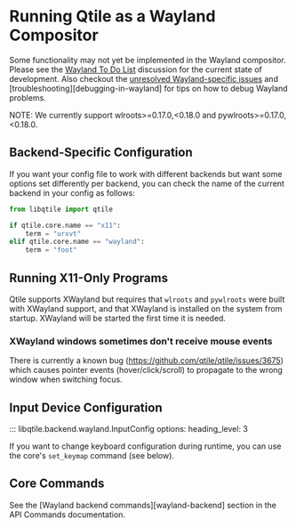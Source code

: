 # Running Qtile as a Wayland Compositor

Some functionality may not yet be implemented in the Wayland compositor.
Please see the [Wayland To Do List](https://github.com/qtile/qtile/discussions/2409)
discussion for the current state of development.
Also checkout the [unresolved Wayland-specific issues](https://github.com/qtile/qtile/issues?q=is%3Aissue+is%3Aopen+label%3A%22core%3A+wayland%22)
and [troubleshooting][debugging-in-wayland] for tips on how to debug Wayland
problems.

NOTE: We currently support wlroots>=0.17.0,<0.18.0 and pywlroots>=0.17.0,<0.18.0.

## Backend-Specific Configuration

If you want your config file to work with different backends but want some
options set differently per backend, you can check the name of the current
backend in your config as follows:

```python
from libqtile import qtile

if qtile.core.name == "x11":
    term = "urxvt"
elif qtile.core.name == "wayland":
    term = "foot"
```

## Running X11-Only Programs

Qtile supports XWayland but requires that `wlroots` and `pywlroots` were built
with XWayland support, and that XWayland is installed on the system from
startup. XWayland will be started the first time it is needed.

### XWayland windows sometimes don't receive mouse events

There is currently a known bug (https://github.com/qtile/qtile/issues/3675)
which causes pointer events (hover/click/scroll) to propagate to the wrong window when switching focus.

## Input Device Configuration

::: libqtile.backend.wayland.InputConfig
    options:
      heading_level: 3

If you want to change keyboard configuration during runtime, you can use the
core's `set_keymap` command (see below).

## Core Commands

See the [Wayland backend commands][wayland-backend] section in the API Commands documentation.
